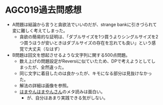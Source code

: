 # AGC019過去問感想

- A問題は結論から言うと貪欲法でいいのだが、strange bankに引きづられて変に難しく考えてしまった。
  - 貪欲の簡易的な証明は、「ダブルサイズを1つ買うよりシングルサイズを2つ買うほうが安いときはダブルサイズの存在を忘れても良い」という感覚で大丈夫（なはず）
- B問題は回文を想起させるような文字列に関する500点問題。
  - 数え上げの問題設定がReversiに似ていたため、DPで考えようとしてしまったが、全然違った。
  - 同じ文字に着目したのは良かったが、キモになる部分は見抜けなかった。
  - 解法の詳細は画像を参照。
  - [はまやんはまやんさん](https://www.hamayanhamayan.com/entry/2017/08/27/121438)のメタ読みは面白い。
    - が、自分はあまり実践できる気がしない。

